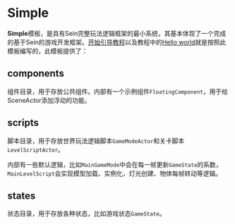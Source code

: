 # Simple

**Simple**模板，是具有Sein完整玩法逻辑框架的最小系统，其基本体现了一个完成的基于Sein的游戏开发框架。[开始引导教程](../../tutorial)以及教程中的[Hello world](../../guide/hello-world)就是按照此模板编写的，此模板提供了：

## components

组件目录，用于存放公共组件。内部有一个示例组件`FloatingComponent`，用于给SceneActor添加浮动的功能。

## scripts

脚本目录，用于存放世界玩法逻辑脚本`GameModeActor`和关卡脚本`LevelScriptActor`。

内部有一些默认逻辑，比如`MainGameMode`中会在每一帧更新`GameState`的系数，`MainLevelScript`会实现模型加载、实例化，灯光创建、物体每帧转动等逻辑。

## states

状态目录，用于存放各种状态，比如游戏状态`GameState`。
